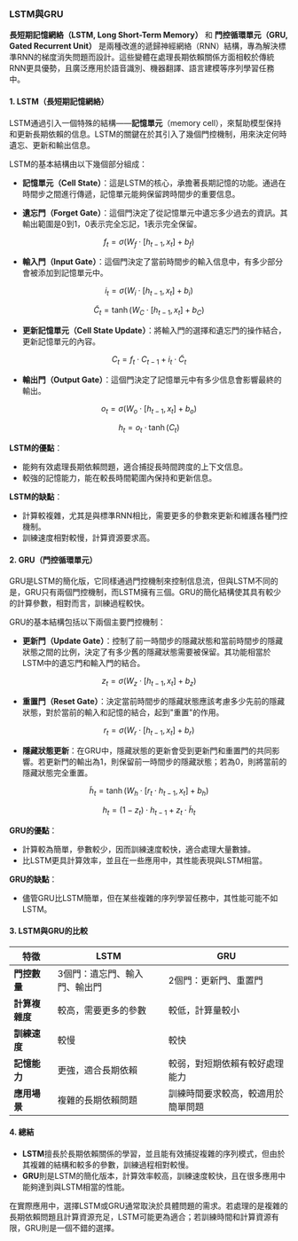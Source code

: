 ### LSTM與GRU

**長短期記憶網絡（LSTM, Long Short-Term Memory）** 和 **門控循環單元（GRU, Gated Recurrent Unit）** 是兩種改進的遞歸神經網絡（RNN）結構，專為解決標準RNN的梯度消失問題而設計。這些變體在處理長期依賴關係方面相較於傳統RNN更具優勢，且廣泛應用於語音識別、機器翻譯、語言建模等序列學習任務中。

#### 1. LSTM（長短期記憶網絡）

LSTM通過引入一個特殊的結構——**記憶單元**（memory cell），來幫助模型保持和更新長期依賴的信息。LSTM的關鍵在於其引入了幾個門控機制，用來決定何時遺忘、更新和輸出信息。

LSTM的基本結構由以下幾個部分組成：

- **記憶單元（Cell State）**：這是LSTM的核心，承擔著長期記憶的功能。通過在時間步之間進行傳遞，記憶單元能夠保留跨時間步的重要信息。
  
- **遺忘門（Forget Gate）**：這個門決定了從記憶單元中遺忘多少過去的資訊。其輸出範圍是0到1，0表示完全忘記，1表示完全保留。
  
  
$$f_t = \sigma(W_f \cdot [h_{t-1}, x_t] + b_f)$$

  
- **輸入門（Input Gate）**：這個門決定了當前時間步的輸入信息中，有多少部分會被添加到記憶單元中。
  
  
$$i_t = \sigma(W_i \cdot [h_{t-1}, x_t] + b_i)$$

  
$$\tilde{C}_t = \tanh(W_C \cdot [h_{t-1}, x_t] + b_C)$$


- **更新記憶單元（Cell State Update）**：將輸入門的選擇和遺忘門的操作結合，更新記憶單元的內容。

  
$$C_t = f_t \cdot C_{t-1} + i_t \cdot \tilde{C}_t$$


- **輸出門（Output Gate）**：這個門決定了記憶單元中有多少信息會影響最終的輸出。

  
$$o_t = \sigma(W_o \cdot [h_{t-1}, x_t] + b_o)$$

  
$$h_t = o_t \cdot \tanh(C_t)$$


**LSTM的優點**：
- 能夠有效處理長期依賴問題，適合捕捉長時間跨度的上下文信息。
- 較強的記憶能力，能在較長時間範圍內保持和更新信息。

**LSTM的缺點**：
- 計算較複雜，尤其是與標準RNN相比，需要更多的參數來更新和維護各種門控機制。
- 訓練速度相對較慢，計算資源要求高。

#### 2. GRU（門控循環單元）

GRU是LSTM的簡化版，它同樣通過門控機制來控制信息流，但與LSTM不同的是，GRU只有兩個門控機制，而LSTM擁有三個。GRU的簡化結構使其具有較少的計算參數，相對而言，訓練過程較快。

GRU的基本結構包括以下兩個主要門控機制：

- **更新門（Update Gate）**：控制了前一時間步的隱藏狀態和當前時間步的隱藏狀態之間的比例，決定了有多少舊的隱藏狀態需要被保留。其功能相當於LSTM中的遺忘門和輸入門的結合。
  
  
$$z_t = \sigma(W_z \cdot [h_{t-1}, x_t] + b_z)$$

  
- **重置門（Reset Gate）**：決定當前時間步的隱藏狀態應該考慮多少先前的隱藏狀態，對於當前的輸入和記憶的結合，起到"重置"的作用。

  
$$r_t = \sigma(W_r \cdot [h_{t-1}, x_t] + b_r)$$


- **隱藏狀態更新**：在GRU中，隱藏狀態的更新會受到更新門和重置門的共同影響。若更新門的輸出為1，則保留前一時間步的隱藏狀態；若為0，則將當前的隱藏狀態完全重置。

  
$$\tilde{h}_t = \tanh(W_h \cdot [r_t \cdot h_{t-1}, x_t] + b_h)$$

  
$$h_t = (1 - z_t) \cdot h_{t-1} + z_t \cdot \tilde{h}_t$$


**GRU的優點**：
- 計算較為簡單，參數較少，因而訓練速度較快，適合處理大量數據。
- 比LSTM更具計算效率，並且在一些應用中，其性能表現與LSTM相當。

**GRU的缺點**：
- 儘管GRU比LSTM簡單，但在某些複雜的序列學習任務中，其性能可能不如LSTM。

#### 3. LSTM與GRU的比較

| 特徵            | LSTM                           | GRU                           |
|----------------|--------------------------------|--------------------------------|
| **門控數量**    | 3個門：遺忘門、輸入門、輸出門     | 2個門：更新門、重置門            |
| **計算複雜度**  | 較高，需要更多的參數              | 較低，計算量較小                 |
| **訓練速度**    | 較慢                            | 較快                           |
| **記憶能力**    | 更強，適合長期依賴                | 較弱，對短期依賴有較好處理能力   |
| **應用場景**    | 複雜的長期依賴問題                | 訓練時間要求較高，較適用於簡單問題 |

#### 4. 總結

- **LSTM**擅長於長期依賴關係的學習，並且能有效捕捉複雜的序列模式，但由於其複雜的結構和較多的參數，訓練過程相對較慢。
- **GRU**則是LSTM的簡化版本，計算效率較高，訓練速度較快，且在很多應用中能夠達到與LSTM相當的性能。

在實際應用中，選擇LSTM或GRU通常取決於具體問題的需求。若處理的是複雜的長期依賴問題且計算資源充足，LSTM可能更為適合；若訓練時間和計算資源有限，GRU則是一個不錯的選擇。